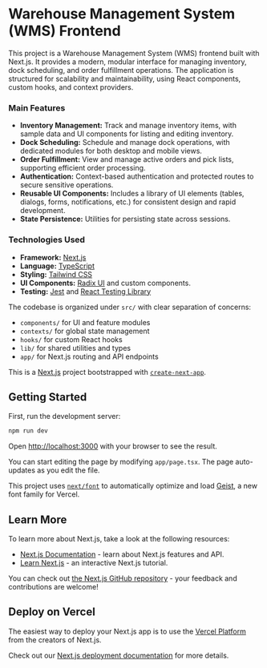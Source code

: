 # Warehouse Management System (WMS) Frontend

This project is a Warehouse Management System (WMS) frontend built with Next.js. It provides a modern, modular interface for managing inventory, dock scheduling, and order fulfillment operations. The application is structured for scalability and maintainability, using React components, custom hooks, and context providers.

### Main Features

- **Inventory Management:** Track and manage inventory items, with sample data and UI components for listing and editing inventory.
- **Dock Scheduling:** Schedule and manage dock operations, with dedicated modules for both desktop and mobile views.
- **Order Fulfillment:** View and manage active orders and pick lists, supporting efficient order processing.
- **Authentication:** Context-based authentication and protected routes to secure sensitive operations.
- **Reusable UI Components:** Includes a library of UI elements (tables, dialogs, forms, notifications, etc.) for consistent design and rapid development.
- **State Persistence:** Utilities for persisting state across sessions.

### Technologies Used

- **Framework:** [Next.js](https://nextjs.org/)
- **Language:** [TypeScript](https://www.typescriptlang.org/)
- **Styling:** [Tailwind CSS](https://tailwindcss.com/)
- **UI Components:** [Radix UI](https://www.radix-ui.com/) and custom components.
- **Testing:** [Jest](https://jestjs.io/) and [React Testing Library](https://testing-library.com/)

The codebase is organized under `src/` with clear separation of concerns:

- `components/` for UI and feature modules
- `contexts/` for global state management
- `hooks/` for custom React hooks
- `lib/` for shared utilities and types
- `app/` for Next.js routing and API endpoints

This is a [Next.js](https://nextjs.org) project bootstrapped with [`create-next-app`](https://nextjs.org/docs/app/api-reference/cli/create-next-app).

## Getting Started

First, run the development server:

```bash
npm run dev
```

Open [http://localhost:3000](http://localhost:3000) with your browser to see the result.

You can start editing the page by modifying `app/page.tsx`. The page auto-updates as you edit the file.

This project uses [`next/font`](https://nextjs.org/docs/app/building-your-application/optimizing/fonts) to automatically optimize and load [Geist](https://vercel.com/font), a new font family for Vercel.

## Learn More

To learn more about Next.js, take a look at the following resources:

- [Next.js Documentation](https://nextjs.org/docs) - learn about Next.js features and API.
- [Learn Next.js](https://nextjs.org/learn) - an interactive Next.js tutorial.

You can check out [the Next.js GitHub repository](https://github.com/vercel/next.js) - your feedback and contributions are welcome!

## Deploy on Vercel

The easiest way to deploy your Next.js app is to use the [Vercel Platform](httpshttps://vercel.com/new?utm_medium=default-template&filter=next.js&utm_source=create-next-app&utm_campaign=create-next-app-readme) from the creators of Next.js.

Check out our [Next.js deployment documentation](https://nextjs.org/docs/app/building-your-application/deploying) for more details.